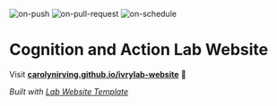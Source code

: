 
  ![on-push](../../actions/workflows/on-push.yaml/badge.svg)
  ![on-pull-request](../../actions/workflows/on-pull-request.yaml/badge.svg)
  ![on-schedule](../../actions/workflows/on-schedule.yaml/badge.svg)

  # Cognition and Action Lab Website

  Visit **[carolynirving.github.io/ivrylab-website](https://carolynirving.github.io/ivrylab-website)** 🚀

  _Built with [Lab Website Template](https://greene-lab.gitbook.io/lab-website-template-docs)_
